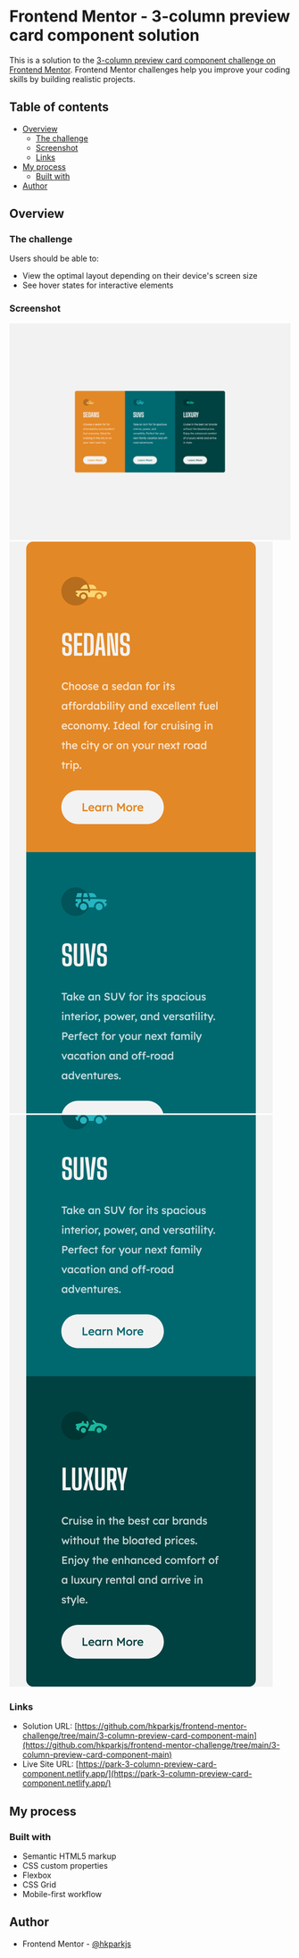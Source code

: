 # Frontend Mentor - 3-column preview card component solution

This is a solution to the [3-column preview card component challenge on Frontend Mentor](https://www.frontendmentor.io/challenges/3column-preview-card-component-pH92eAR2-). Frontend Mentor challenges help you improve your coding skills by building realistic projects. 

## Table of contents

- [Overview](#overview)
  - [The challenge](#the-challenge)
  - [Screenshot](#screenshot)
  - [Links](#links)
- [My process](#my-process)
  - [Built with](#built-with)
- [Author](#author)

## Overview

### The challenge

Users should be able to:

- View the optimal layout depending on their device's screen size
- See hover states for interactive elements

### Screenshot

![](./screenshot-desktop.png)
![](./screenshot-mobile-1.png)
![](./screenshot-mobile-2.png)

### Links

- Solution URL: [https://github.com/hkparkjs/frontend-mentor-challenge/tree/main/3-column-preview-card-component-main](https://github.com/hkparkjs/frontend-mentor-challenge/tree/main/3-column-preview-card-component-main)
- Live Site URL: [https://park-3-column-preview-card-component.netlify.app/](https://park-3-column-preview-card-component.netlify.app/)

## My process

### Built with

- Semantic HTML5 markup
- CSS custom properties
- Flexbox
- CSS Grid
- Mobile-first workflow

## Author

- Frontend Mentor - [@hkparkjs](https://www.frontendmentor.io/profile/hkparkjs)